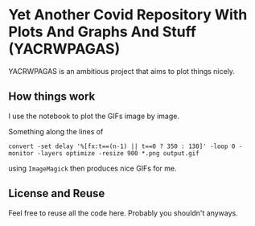 # Yet Another Covid Repository With Plots And Graphs And Stuff (YACRWPAGAS) 

YACRWPAGAS is an ambitious project that aims to plot things nicely.

## How things work

I use the notebook to plot the GIFs image by image.

Something along the lines of

```
convert -set delay '%[fx:t==(n-1) || t==0 ? 350 : 130]' -loop 0 -monitor -layers optimize -resize 900 *.png output.gif
```

using `ImageMagick` then produces nice GIFs for me.

## License and Reuse

Feel free to reuse all the code here. Probably you shouldn't anyways.
